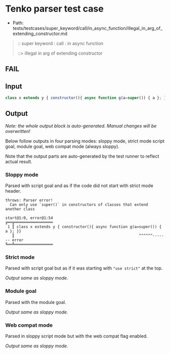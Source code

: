 # Tenko parser test case

- Path: tests/testcases/super_keyword/call/in_async_function/illegal_in_arg_of_extending_constructor.md

> :: super keyword : call : in async function
>
> ::> illegal in arg of extending constructor
## FAIL

## Input

`````js
class x extends y { constructor(){ async function g(a=super()) { a }; }}
`````

## Output

_Note: the whole output block is auto-generated. Manual changes will be overwritten!_

Below follow outputs in four parsing modes: sloppy mode, strict mode script goal, module goal, web compat mode (always sloppy).

Note that the output parts are auto-generated by the test runner to reflect actual result.

### Sloppy mode

Parsed with script goal and as if the code did not start with strict mode header.

`````
throws: Parser error!
  Can only use `super()` in constructors of classes that extend another class

start@1:0, error@1:54
╔══╦═════════════════
 1 ║ class x extends y { constructor(){ async function g(a=super()) { a }; }}
   ║                                                       ^^^^^^------- error
╚══╩═════════════════

`````

### Strict mode

Parsed with script goal but as if it was starting with `"use strict"` at the top.

_Output same as sloppy mode._

### Module goal

Parsed with the module goal.

_Output same as sloppy mode._

### Web compat mode

Parsed in sloppy script mode but with the web compat flag enabled.

_Output same as sloppy mode._
